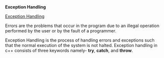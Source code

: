 ****Exception Handling****

[Exception Handling](https://www.scaler.com/topics/cpp/exception-handling-in-cpp/)

Errors are the problems that occur in the program due to an illegal operation performed by the user or by the fault of a programmer.

Exception Handling is the process of handling errors and exceptions such that the normal execution of the system is not halted. Exception handling in c++ consists of three keywords 
namely- **try**, **catch**, and **throw**.
